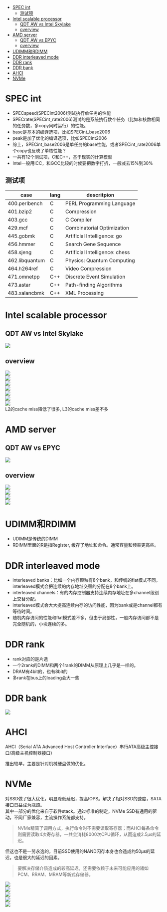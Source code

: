 - [SPEC int](#spec-int)
  - [测试项](#测试项)
- [Intel scalable processor](#intel-scalable-processor)
  - [QDT AW vs Intel Skylake](#qdt-aw-vs-intel-skylake)
  - [overview](#overview)
- [AMD server](#amd-server)
  - [QDT AW vs EPYC](#qdt-aw-vs-epyc)
  - [overview](#overview-1)
- [UDIMM和RDIMM](#udimm和rdimm)
- [DDR interleaved mode](#ddr-interleaved-mode)
- [DDR rank](#ddr-rank)
- [DDR bank](#ddr-bank)
- [AHCI](#ahci)
- [NVMe](#nvme)

# SPEC int
* SPECspeed(SPECint2006)测试执行单任务的性能
* SPECrate(SPECint_rate2006)测试的是系统执行数个任务（比如和核数相同的任务数，多copy同时运行）的性能。
* base是基本的编译选项，比如SPECint_base2006
* peak是加了优化的编译选项，比如SPECint2006
* 综上，SPECint_base2006是单任务的base性能，或者SPECint_rate2006单个copy也反映了单核性能？
* 一共有12个测试项，C和C++，基于现实的计算模型
* Intel一般用ICC，和GCC比较的时候要把数字打折，一般减去15%到30%

## 测试项
| case           | lang | descritpion                    |
| -------------- | ---- | ------------------------------ |
| 400.perlbench  | C    | PERL Programming Language      |
| 401.bzip2      | C    | Compression                    |
| 403.gcc        | C    | C Compiler                     |
| 429.mcf        | C    | Combinatorial Optimization     |
| 445.gobmk      | C    | Artificial Intelligence: go    |
| 456.hmmer      | C    | Search Gene Sequence           |
| 458.sjeng      | C    | Artificial Intelligence: chess |
| 462.libquantum | C    | Physics: Quantum Computing     |
| 464.h264ref    | C    | Video Compression              |
| 471.omnetpp    | C++  | Discrete Event Simulation      |
| 473.astar      | C++  | Path-finding Algorithms        |
| 483.xalancbmk  | C++  | XML Processing                 |

# Intel scalable processor
## QDT AW vs Intel Skylake
![](img/server_知识点_20221029232409.png)  

## overview
![](img/server_知识点_20221029232716.png)  
![](img/server_知识点_20221029232735.png)  
![](img/server_知识点_20221029232751.png)  
![](img/server_知识点_20221029232809.png)  
![](img/server_知识点_20221029232826.png)  
![](img/server_知识点_20221029232846.png)  
![](img/server_知识点_20221029232909.png)  
L2的cache miss降低了很多, L3的cache miss差不多

# AMD server
## QDT AW vs EPYC
![](img/server_知识点_20221029233109.png)  

## overview
![](img/server_知识点_20221029233147.png)  
![](img/server_知识点_20221029233212.png)  
![](img/server_知识点_20221029233240.png)  
![](img/server_知识点_20221029233301.png)  

# UDIMM和RDIMM
* UDIMM是传统的DIMM
* RDIMM里面的R是指Register, 缓存了地址和命令。通常容量和频率更高些。

# DDR interleaved mode
* interleaved banks：比如一个内存颗粒有8个bank，和传统的flat模式不同，interleaved模式会把连续的内存地址交替的分配在8个bank上。
* interleaved channels：有的内存控制器支持连续内存地址在多channel级别上交替分配。
* interleaved模式会大大提高连续内存的访问性能，因为bank或是channel都有等待时间。
* 随机内存访问的性能和flat模式差不多，但由于局部性，一般内存访问都不是完全随机的，小块连续的多。

# DDR rank
* rank对应的是片选
* 一个2rank的DIMM和两个1rank的DIMM从原理上几乎是一样的。
* DRAM有4bit的，也有8bit的
* 多rank在bus上的loading会大一些

# DDR bank
![](img/server_知识点_20221029231226.png)  

# AHCI
AHCI（Serial ATA Advanced Host Controller Interface）串行ATA高级主控接口/高级主机控制器接口）

推出较早，主要是针对机械硬盘做的优化。

# NVMe
对SSD做了很大优化，明显降低延迟，提高IOPS。解决了相对SSD的速度，SATA接口日益成为瓶颈。  
其中一部分的优化来自于软件stack。通过标准的制定，NVMe SSD有通用的驱动，不同厂家兼容，主流操作系统都支持。

> NVMe精简了调用方式，执行命令时不需要读取寄存器；而AHCI每条命令则需要读取4次寄存器，一共会消耗8000次CPU循环，从而造成2.5μs的延迟。

但这也不是一劳永逸的，目前SSD使用的NAND闪存本身也会造成约50μs的延迟，也是很大的延迟的因素。

> 要解决存储介质造成的较高延迟，还需要依赖于未来可能应用的诸如PCM、RRAM、MRAM等新式存储器。

![](img/server_知识点_20221029231424.png)  
![](img/server_知识点_20221029231440.png)  
![](img/server_知识点_20221029231454.png)  
![](img/server_知识点_20221029231514.png)  
![](img/server_知识点_20221029231528.png)  
